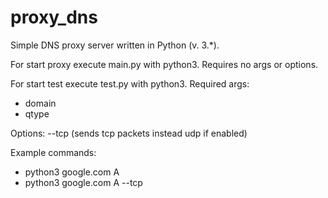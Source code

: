 # proxy_dns
Simple DNS proxy server written in Python (v. 3.*).

For start proxy execute main.py with python3.
Requires no args or options.

For start test execute test.py with python3.
Required args:
- domain
- qtype

Options:
--tcp (sends tcp packets instead udp if enabled)

Example commands:
- python3 google.com A
- python3 google.com A --tcp
